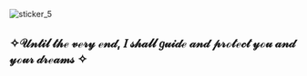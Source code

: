 ![sticker_5](https://64.media.tumblr.com/9f58ccb5d4794987c320c7f7091b6573/9640d9bbb1e20898-ed/s1280x1920/9e8363febeab076c9a82bab2978364b951d69ec3.pnj)

<h2>✧𝒰𝓃𝓉𝒾𝓁 𝓉𝒽ℯ 𝓋ℯ𝓇𝓎 ℯ𝓃𝒹, 𝐼 𝓈𝒽𝒶𝓁𝓁 𝑔𝓊𝒾𝒹ℯ 𝒶𝓃𝒹 𝓅𝓇ℴ𝓉ℯ𝒸𝓉 𝓎ℴ𝓊 𝒶𝓃𝒹 𝓎ℴ𝓊𝓇 𝒹𝓇ℯ𝒶𝓂𝓈 ✧
<!--
**drownedindreams/drownedindreams** is a ✨ _special_ ✨ repository because its `README.md` (this file) appears on your GitHub profile.

Here are some ideas to get you started:

- 🔭 I’m currently working on ...
- 🌱 I’m currently learning ...
- 👯 I’m looking to collaborate on ...
- 🤔 I’m looking for help with ...
- 💬 Ask me about ...
- 📫 How to reach me: ...
- 😄 Pronouns: ...
- ⚡ Fun fact: ...
-->
